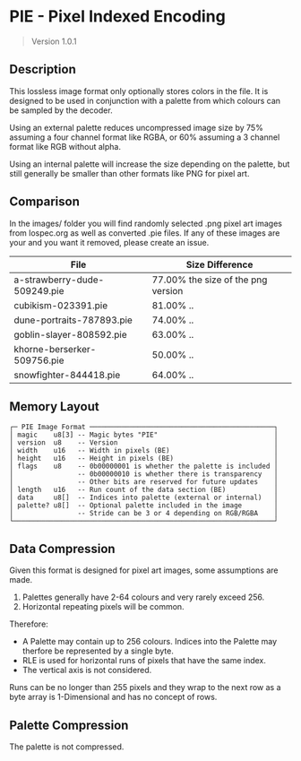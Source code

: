 # PIE - Pixel Indexed Encoding
> Version 1.0.1

## Description

This lossless image format only optionally stores colors in the file.
It is designed to be used in conjunction with a palette from which
colours can be sampled by the decoder.

Using an external palette reduces uncompressed image size by 75%
assuming a four channel format like RGBA, or 60% assuming a 3
channel format like RGB without alpha.

Using an internal palette will increase the size depending on the
palette, but still generally be smaller than other formats like PNG
for pixel art.

## Comparison

In the images/ folder you will find randomly selected .png pixel art
images from lospec.org as well as converted .pie files. If any of
these images are your and you want it removed, please create an issue.

| File | Size Difference |
| --- | --- |
| a-strawberry-dude-509249.pie   | 77.00% the size of the png version
| cubikism-023391.pie            | 81.00% ..
| dune-portraits-787893.pie      | 74.00% ..
| goblin-slayer-808592.pie       | 63.00% ..
| khorne-berserker-509756.pie    | 50.00% ..
| snowfighter-844418.pie         | 64.00% ..

## Memory Layout

```
┌─ PIE Image Format ──────────────────────────────────────────────┐
│ magic    u8[3] -- Magic bytes "PIE"                             │
│ version  u8    -- Version                                       │
│ width    u16   -- Width in pixels (BE)                          │
│ height   u16   -- Height in pixels (BE)                         │
│ flags    u8    -- 0b00000001 is whether the palette is included │
│                -- 0b00000010 is whether there is transparency   │
│                -- Other bits are reserved for future updates    │
│ length   u16   -- Run count of the data section (BE)            │
│ data     u8[]  -- Indices into palette (external or internal)   │
│ palette? u8[]  -- Optional palette included in the image        │
│                -- Stride can be 3 or 4 depending on RGB/RGBA    │
└─────────────────────────────────────────────────────────────────┘
```

## Data Compression

Given this format is designed for pixel art images, some assumptions
are made.

1. Palettes generally have 2-64 colours and very rarely exceed 256.
2. Horizontal repeating pixels will be common.

Therefore: 
- A Palette may contain up to 256 colours. Indices into the Palette may
  therfore be represented by a single byte.
- RLE is used for horizontal runs of pixels that have the same index.
- The vertical axis is not considered.

Runs can be no longer than 255 pixels and they wrap to the next row
as a byte array is 1-Dimensional and has no concept of rows.

## Palette Compression

The palette is not compressed.
